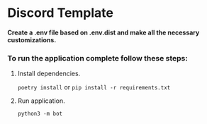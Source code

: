 # Discord Template

**Create a .env file based on .env.dist and make all the necessary customizations.**

### To run the application complete follow these steps:
1. Install dependencies.

    `poetry install` or `pip install -r requirements.txt`
2. Run application.

    `python3 -m bot`
